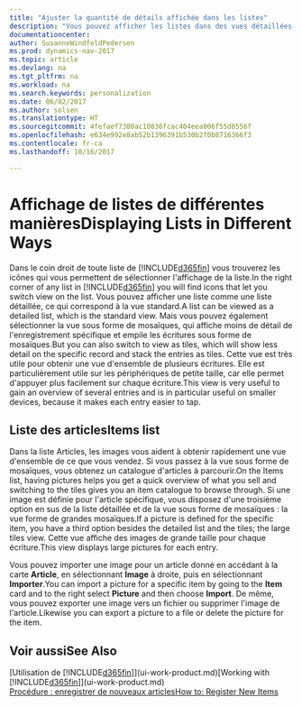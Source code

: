 ```yaml
---
title: "Ajuster la quantité de détails affichée dans les listes"
description: "Vous pouvez afficher les listes dans des vues détaillées qui fournissent plus d'informations, ou en tant que vignettes faciles à analyser visuellement."
documentationcenter: 
author: SusanneWindfeldPedersen
ms.prod: dynamics-nav-2017
ms.topic: article
ms.devlang: na
ms.tgt_pltfrm: na
ms.workload: na
ms.search.keywords: personalization
ms.date: 06/02/2017
ms.author: solsen
ms.translationtype: HT
ms.sourcegitcommit: 4fefaef7380ac10836fcac404eea006f55d8556f
ms.openlocfilehash: e634e992e8ab52b1396391b530b2f0b8716366f3
ms.contentlocale: fr-ca
ms.lasthandoff: 10/16/2017

---
```

# <a name="displaying-lists-in-different-ways"></a><span data-ttu-id="7d5f6-103">Affichage de listes de différentes manières</span><span class="sxs-lookup"><span data-stu-id="7d5f6-103">Displaying Lists in Different Ways</span></span>
<span data-ttu-id="7d5f6-104">Dans le coin droit de toute liste de [!INCLUDE[d365fin](includes/d365fin_md.md)] vous trouverez les icônes qui vous permettent de sélectionner l'affichage de la liste.</span><span class="sxs-lookup"><span data-stu-id="7d5f6-104">In the right corner of any list in [!INCLUDE[d365fin](includes/d365fin_md.md)] you will find icons that let you switch view on the list.</span></span> <span data-ttu-id="7d5f6-105">Vous pouvez afficher une liste comme une liste détaillée, ce qui correspond à la vue standard.</span><span class="sxs-lookup"><span data-stu-id="7d5f6-105">A list can be viewed as a detailed list, which is the standard view.</span></span> <span data-ttu-id="7d5f6-106">Mais vous pouvez également sélectionner la vue sous forme de mosaïques, qui affiche moins de détail de l'enregistrement spécifique et empile les écritures sous forme de mosaïques.</span><span class="sxs-lookup"><span data-stu-id="7d5f6-106">But you can also switch to view as tiles, which will show less detail on the specific record and stack the entries as tiles.</span></span> <span data-ttu-id="7d5f6-107">Cette vue est très utile pour obtenir une vue d'ensemble de plusieurs écritures. Elle est particulièrement utile sur les périphériques de petite taille, car elle permet d'appuyer plus facilement sur chaque écriture.</span><span class="sxs-lookup"><span data-stu-id="7d5f6-107">This view is very useful to gain an overview of several entries and is in particular useful on smaller devices, because it makes each entry easier to tap.</span></span>

## <a name="items-list"></a><span data-ttu-id="7d5f6-108">Liste des articles</span><span class="sxs-lookup"><span data-stu-id="7d5f6-108">Items list</span></span>
<span data-ttu-id="7d5f6-109">Dans la liste Articles, les images vous aident à obtenir rapidement une vue d'ensemble de ce que vous vendez. Si vous passez à la vue sous forme de mosaïques, vous obtenez un catalogue d'articles à parcourir.</span><span class="sxs-lookup"><span data-stu-id="7d5f6-109">On the Items list, having pictures helps you get a quick overview of what you sell and switching to the tiles gives you an item catalogue to browse through.</span></span> <span data-ttu-id="7d5f6-110">Si une image est définie pour l'article spécifique, vous disposez d'une troisième option en sus de la liste détaillée et de la vue sous forme de mosaïques : la vue forme de grandes mosaïques.</span><span class="sxs-lookup"><span data-stu-id="7d5f6-110">If a picture is defined for the specific item, you have a third option besides the detailed list and the tiles; the large tiles view.</span></span> <span data-ttu-id="7d5f6-111">Cette vue affiche des images de grande taille pour chaque écriture.</span><span class="sxs-lookup"><span data-stu-id="7d5f6-111">This view displays large pictures for each entry.</span></span>

<span data-ttu-id="7d5f6-112">Vous pouvez importer une image pour un article donné en accédant à la carte **Article**, en sélectionnant **Image** à droite, puis en sélectionnant **Importer**.</span><span class="sxs-lookup"><span data-stu-id="7d5f6-112">You can import a picture for a specific item by going to the **Item** card and to the right select **Picture** and then choose **Import**.</span></span> <span data-ttu-id="7d5f6-113">De même, vous pouvez exporter une image vers un fichier ou supprimer l'image de l'article.</span><span class="sxs-lookup"><span data-stu-id="7d5f6-113">Likewise you can export a picture to a file or delete the picture for the item.</span></span>  

## <a name="see-also"></a><span data-ttu-id="7d5f6-114">Voir aussi</span><span class="sxs-lookup"><span data-stu-id="7d5f6-114">See Also</span></span>
<span data-ttu-id="7d5f6-115">[Utilisation de [!INCLUDE[d365fin](includes/d365fin_md.md)]](ui-work-product.md)</span><span class="sxs-lookup"><span data-stu-id="7d5f6-115">[Working with [!INCLUDE[d365fin](includes/d365fin_md.md)]](ui-work-product.md)</span></span>  
[<span data-ttu-id="7d5f6-116">Procédure : enregistrer de nouveaux articles</span><span class="sxs-lookup"><span data-stu-id="7d5f6-116">How to: Register New Items</span></span>](inventory-how-register-new-items.md)  

